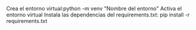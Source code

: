 Crea el entorno virtual:python -m venv "Nombre del entorno"
Activa el entorno virtual
Instala las dependencias del requirements.txt: pip install -r requirements.txt
